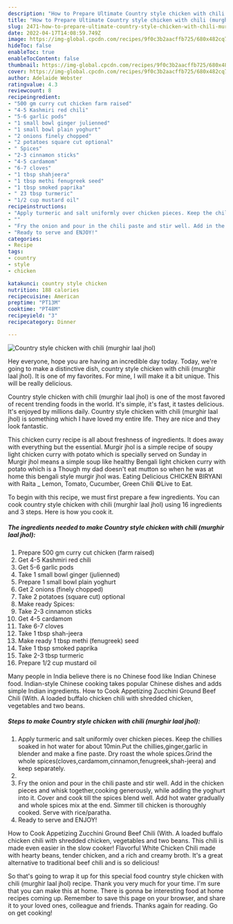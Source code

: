 ```yaml
---
description: "How to Prepare Ultimate Country style chicken with chili (murghir laal jhol)"
title: "How to Prepare Ultimate Country style chicken with chili (murghir laal jhol)"
slug: 2471-how-to-prepare-ultimate-country-style-chicken-with-chili-murghir-laal-jhol
date: 2022-04-17T14:08:59.749Z
image: https://img-global.cpcdn.com/recipes/9f0c3b2aacffb725/680x482cq70/country-style-chicken-with-chili-murghir-laal-jhol-recipe-main-photo.jpg
hideToc: false
enableToc: true
enableTocContent: false
thumbnail: https://img-global.cpcdn.com/recipes/9f0c3b2aacffb725/680x482cq70/country-style-chicken-with-chili-murghir-laal-jhol-recipe-main-photo.jpg
cover: https://img-global.cpcdn.com/recipes/9f0c3b2aacffb725/680x482cq70/country-style-chicken-with-chili-murghir-laal-jhol-recipe-main-photo.jpg
author: Adelaide Webster
ratingvalue: 4.3
reviewcount: 8
recipeingredient:
- "500 gm curry cut chicken farm raised"
- "4-5 Kashmiri red chili"
- "5-6 garlic pods"
- "1 small bowl ginger julienned"
- "1 small bowl plain yoghurt"
- "2 onions finely chopped"
- "2 potatoes square cut optional"
- " Spices"
- "2-3 cinnamon sticks"
- "4-5 cardamom"
- "6-7 cloves"
- "1 tbsp shahjeera"
- "1 tbsp methi fenugreek seed"
- "1 tbsp smoked paprika"
- " 23 tbsp turmeric"
- "1/2 cup mustard oil"
recipeinstructions:
- "Apply turmeric and salt uniformly over chicken pieces. Keep the chillies soaked in hot water for about 10min.Put the chillies,ginger,garlic in blender and make a fine paste. Dry roast the whole spices.Grind the whole spices(cloves,cardamom,cinnamon,fenugreek,shah-jeera) and keep separately."
- ""
- "Fry the onion and pour in the chili paste and stir well. Add in the chicken pieces and whisk together,cooking generously, while adding the yoghurt into it. Cover and cook till the spices blend well. Add hot water gradually and whole spices mix at the end. Simmer till chicken is thoroughly cooked. Serve with rice/paratha."
- "Ready to serve and ENJOY!"
categories:
- Recipe
tags:
- country
- style
- chicken

katakunci: country style chicken 
nutrition: 188 calories
recipecuisine: American
preptime: "PT13M"
cooktime: "PT48M"
recipeyield: "3"
recipecategory: Dinner

---
```



![Country style chicken with chili (murghir laal jhol)](https://img-global.cpcdn.com/recipes/9f0c3b2aacffb725/680x482cq70/country-style-chicken-with-chili-murghir-laal-jhol-recipe-main-photo.jpg)

Hey everyone, hope you are having an incredible day today. Today, we're going to make a distinctive dish, country style chicken with chili (murghir laal jhol). It is one of my favorites. For mine, I will make it a bit unique. This will be really delicious.

Country style chicken with chili (murghir laal jhol) is one of the most favored of recent trending foods in the world. It's simple, it's fast, it tastes delicious. It's enjoyed by millions daily. Country style chicken with chili (murghir laal jhol) is something which I have loved my entire life. They are nice and they look fantastic.

This chicken curry recipe is all about freshness of ingredients. It does away with everything but the essential. Murgir jhol is a simple recipe of soupy light chicken curry with potato which is specially served on Sunday in Murgir jhol means a simple soup like healthy Bengali light chicken curry with potato which is a Though my dad doesn&#39;t eat mutton so when he was at home this bengali style murgir jhol was. Eating Delicious CHICKEN BIRYANI with Raita _ Lemon, Tomato, Cucumber, Green Chili ©Live to Eat.


To begin with this recipe, we must first prepare a few ingredients. You can cook country style chicken with chili (murghir laal jhol) using 16 ingredients and 3 steps. Here is how you cook it.

<!--inarticleads1-->

##### The ingredients needed to make Country style chicken with chili (murghir laal jhol):

1. Prepare 500 gm curry cut chicken (farm raised)
1. Get 4-5 Kashmiri red chili
1. Get 5-6 garlic pods
1. Take 1 small bowl ginger (julienned)
1. Prepare 1 small bowl plain yoghurt
1. Get 2 onions (finely chopped)
1. Take 2 potatoes (square cut) optional
1. Make ready  Spices:
1. Take 2-3 cinnamon sticks
1. Get 4-5 cardamom
1. Take 6-7 cloves
1. Take 1 tbsp shah-jeera
1. Make ready 1 tbsp methi (fenugreek) seed
1. Take 1 tbsp smoked paprika
1. Take  2-3 tbsp turmeric
1. Prepare 1/2 cup mustard oil


Many people in India believe there is no Chinese food like Indian Chinese food. Indian-style Chinese cooking takes popular Chinese dishes and adds simple Indian ingredients. How to Cook Appetizing Zucchini Ground Beef Chili (With. A loaded buffalo chicken chili with shredded chicken, vegetables and two beans. 

<!--inarticleads2-->

##### Steps to make Country style chicken with chili (murghir laal jhol):

1. Apply turmeric and salt uniformly over chicken pieces. Keep the chillies soaked in hot water for about 10min.Put the chillies,ginger,garlic in blender and make a fine paste. Dry roast the whole spices.Grind the whole spices(cloves,cardamom,cinnamon,fenugreek,shah-jeera) and keep separately.
1. 
1. Fry the onion and pour in the chili paste and stir well. Add in the chicken pieces and whisk together,cooking generously, while adding the yoghurt into it. Cover and cook till the spices blend well. Add hot water gradually and whole spices mix at the end. Simmer till chicken is thoroughly cooked. Serve with rice/paratha.
1. Ready to serve and ENJOY!

How to Cook Appetizing Zucchini Ground Beef Chili (With. A loaded buffalo chicken chili with shredded chicken, vegetables and two beans. This chili is made even easier in the slow cooker! Flavorful White Chicken Chili made with hearty beans, tender chicken, and a rich and creamy broth. It&#39;s a great alternative to traditional beef chili and is so delicious! 

So that's going to wrap it up for this special food country style chicken with chili (murghir laal jhol) recipe. Thank you very much for your time. I'm sure that you can make this at home. There is gonna be interesting food at home recipes coming up. Remember to save this page on your browser, and share it to your loved ones, colleague and friends. Thanks again for reading. Go on get cooking!
